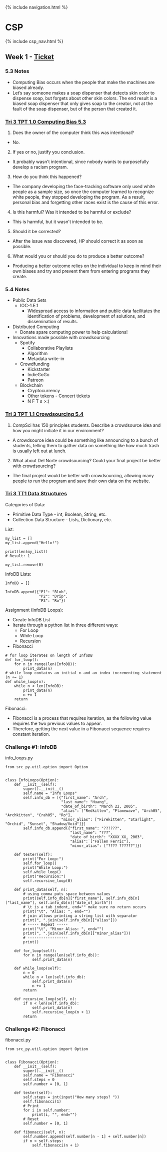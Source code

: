 {% include navigation.html %}

# CSP

{% include csp_nav.html %}

## Week 1 - [Ticket](https://github.com/Archkitten/CS-AP-2/issues/4)

### 5.3 Notes

* Computing Bias occurs when the people that make the machines are biased already.
* Let’s say someone makes a soap dispenser that detects skin color to dispense soap, but forgets about other skin colors. The end result is a biased soap dispenser that only gives soap to the creator, not at the fault of the soap dispenser, but of the person that created it.

### [Tri 3 TPT 1.0 Computing Bias 5.3](https://github.com/nighthawkcoders/nighthawk_csp/wiki/Tri-3-TPT-1.0-Computing-Bias-5.3)

1. Does the owner of the computer think this was intentional?
* No.

2. If yes or no, justify you conclusion.
* It probably wasn't intentional, since nobody wants to purposefully develop a racism program.

3. How do you think this happened?
* The company developing the face-tracking software only used white people as a sample size, so once the computer learned to recognize white people, they stopped developing the program. As a result, personal bias and forgetting other races exist is the cause of this error.

4. Is this harmful? Was it intended to be harmful or exclude?
* This is harmful, but it wasn't intended to be.

5. Should it be corrected?
* After the issue was discovered, HP should correct it as soon as possible.

6. What would you or should you do to produce a better outcome?
* Producing a better outcome relies on the individual to keep in mind their own biases and try and prevent them from entering programs they create.

### 5.4 Notes

* Public Data Sets
  * IOC-1.E.1
    * Widespread access to information and public data facilitates the identification of problems, development of solutions, and dissemination of results.
* Distributed Computing
  * Donate spare computing power to help calculations!
* Innovations made possible with crowdsourcing
  * Spotify
    * Collaborative Playlists
    * Algorithm
    * Metadata write-in
  * Crowdfunding
    * Kickstarter
    * IndieGoGo
    * Patreon
  * Blockchain
    * Cryptocurrency
    * Other tokens - Concert tickets
    * N F T s >:(

### [Tri 3 TPT 1.1 Crowdsourcing 5.4](https://github.com/nighthawkcoders/nighthawk_csp/wiki/Tri-3-TPT-1.1-Crowdsourcing--5.4)

1. CompSci has 150 principles students. Describe a crowdsource idea and how you might initiate it in our environment?
* A crowdsource idea could be something like announcing to a bunch of students, telling them to gather data on something like how much trash is usually left out at lunch.

2. What about Del Norte crowdsourcing? Could your final project be better with crowdsourcing?
* The final project would be better with crowdsourcing, allowing many people to run the program and save their own data on the website.

### [Tri 3 TT1 Data Structures](https://github.com/nighthawkcoders/nighthawk_csp/wiki/Tri-3-TT1---Data-Structures)

Categories of Data:
* Primitive Data Type - int, Boolean, String, etc.
* Collection Data Structure - Lists, Dictionary, etc.

List:
```
my_list = []
my_list.append("Hello!")

print(len(my_list))
# Result: 1

my_list.remove(0)
```

InfoDB Lists:
```
InfoDB = []

InfoDB.append({"P1": "Blob", 
               "P2": "Drip", 
               "P3": "Ro"})
```

Assignment (InfoDB Loops):
* Create InfoDB List
* Iterate through a python list in three different ways:
  * For Loop
  * While Loop
  * Recursion
* Fibonacci
```
# for loop iterates on length of InfoDB
def for_loop():
    for n in range(len(InfoDB)):
        print_data(n)
# while loop contains an initial n and an index incrementing statement (n += 1)
def while_loop(n):
    while n < len(InfoDB):
        print_data(n)
        n += 1
    return
```

Fibonacci:
* Fibonacci is a process that requires iteration, as the following value requires the two previous values to appear.
* Therefore, getting the next value in a Fibonacci sequence requires constant iteration.

### Challenge #1: InfoDB
info_loops.py
```
from src_py.util.option import Option


class InfoLoops(Option):
    def __init__(self):
        super().__init__()
        self.name = "Info Loops"
        self.info_db = [{"first_name": "Arch",
                         "last_name": "Huang",
                         "date_of_birth": "March 22, 2005",
                         "alias": ["Redkitten", "Flamewave", "Arch05", "Archkitten", "Crah05", "Ro"],
                         "minor_alias": ["Firekitten", "Starlight", "Orchid", "Sunset", "Shadow/Void"]}]
        self.info_db.append({"first_name": "??????",
                             "last_name": "???",
                             "date_of_birth": "XXXX XX, 2003",
                             "alias": ["Fallen Ferric"],
                             "minor_alias": ["???? ??????"]})

    def tester(self):
        print("For Loop:")
        self.for_loop()
        print("While Loop:")
        self.while_loop()
        print("Recursion:")
        self.recursive_loop(0)

    def print_data(self, n):
        # using comma puts space between values
        print(self.info_db[n]["first_name"], self.info_db[n]["last_name"], self.info_db[n]["date_of_birth"])
        # \t is a tab indent, end="" make sure no return occurs
        print("\t", "Alias: ", end="")
        # join allows printing a string list with separator
        print(", ".join(self.info_db[n]["alias"]))
        # ----- Repeat -----
        print("\t", "Minor Alias: ", end="")
        print(", ".join(self.info_db[n]["minor_alias"]))
        # ------------------
        print()

    def for_loop(self):
        for n in range(len(self.info_db)):
            self.print_data(n)

    def while_loop(self):
        n = 0
        while n < len(self.info_db):
            self.print_data(n)
            n += 1
        return

    def recursive_loop(self, n):
        if n < len(self.info_db):
            self.print_data(n)
            self.recursive_loop(n + 1)
        return
```

### Challenge #2: Fibonacci
fibonacci.py
```
from src_py.util.option import Option


class Fibonacci(Option):
    def __init__(self):
        super().__init__()
        self.name = "Fibonacci"
        self.steps = 0
        self.number = [0, 1]

    def tester(self):
        self.steps = int(input("How many steps? "))
        self.fibonacci(1)
        # Print
        for i in self.number:
            print(i, "", end="")
        # Reset
        self.number = [0, 1]

    def fibonacci(self, n):
        self.number.append(self.number[n - 1] + self.number[n])
        if n < self.steps:
            self.fibonacci(n + 1)
```